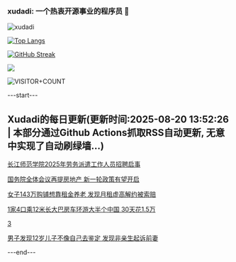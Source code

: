 ### xudadi: 一个热衷开源事业的程序员 👋

![xudadi](https://github-readme-stats-git-masterorgs-github-readme-stats-team.vercel.app/api?username=xudadi)

[![Top Langs](https://github-readme-stats.vercel.app/api/top-langs/?username=xudadi)](https://github.com/anuraghazra/github-readme-stats)

[![GitHub Streak](https://streak-stats.demolab.com?user=xudadi&locale=zh_Hans)](https://git.io/streak-stats)

![](https://raw.githubusercontent.com/xudadi/xudadi/main/assets/github-contribution-grid-snake.svg)

![VISITOR+COUNT](https://komarev.com/ghpvc/?username=xudadi&label=VISITOR+COUNT)


---start---

## Xudadi的每日更新(更新时间:2025-08-20 13:52:26 | 本部分通过Github Actions抓取RSS自动更新, 无意中实现了自动刷绿墙...)

[长江师范学院2025年劳务派遣工作人员招聘启事](https://www.gongkaoleida.com/article/2575572)

[国务院全体会议再提房地产 新一轮政策有望开启](https://m.163.com/news/article/K7CVG1CS0519A8ON.html)

[女子143万购铺想靠租金养老 发现月租虚高解约被索赔](https://m.163.com/news/article/K7BV6UAQ0514D3UH.html)

[1家4口乘12米长大巴房车环游大半个中国 30天花1.5万](https://m.163.com/news/article/K7BRDJED053469LG.html)

[3](https://m.163.com/touch/news/sub/domestic)

[男子发现12岁儿子不像自己去鉴定 发现非亲生起诉前妻](https://m.163.com/news/article/K7BPJU4J053469LG.html)

---end---
